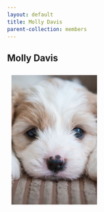 ```yaml
---
layout: default
title: Molly Davis
parent-collection: members
---
```


## Molly Davis
<img src="/media/test_puppy.png" alt="1" width = 200px height = 300px style="object-fit: cover; float: left; margin: 10px">

